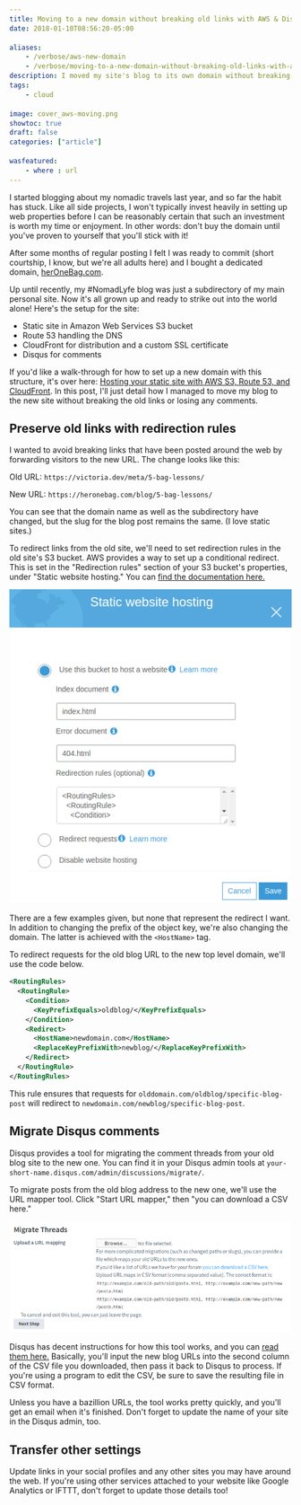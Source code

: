 ```yaml
---
title: Moving to a new domain without breaking old links with AWS & Disqus
date: 2018-01-10T08:56:20-05:00

aliases:
    - /verbose/aws-new-domain
    - /verbose/moving-to-a-new-domain-without-breaking-old-links-with-aws-disqus
description: I moved my site's blog to its own domain without breaking old links or losing comments. Here's how.
tags:
    - cloud
    
image: cover_aws-moving.png
showtoc: true
draft: false
categories: ["article"]

wasfeatured:
    - where : url
---
```


I started blogging about my nomadic travels last year, and so far the habit has stuck. Like all side projects, I won't typically invest heavily in setting up web properties before I can be reasonably certain that such an investment is worth my time or enjoyment. In other words: don't buy the domain until you've proven to yourself that you'll stick with it!

After some months of regular posting I felt I was ready to commit (short courtship, I know, but we're all adults here) and I bought a dedicated domain, [herOneBag.com](https://heronebag.com).

Up until recently, my #NomadLyfe blog was just a subdirectory of my main personal site. Now it's all grown up and ready to strike out into the world alone! Here's the setup for the site:

* Static site in Amazon Web Services S3 bucket
* Route 53 handling the DNS
* CloudFront for distribution and a custom SSL certificate
* Disqus for comments

If you'd like a walk-through for how to set up a new domain with this structure, it's over here: [Hosting your static site with AWS S3, Route 53, and CloudFront](https://victoria.dev/verbose/aws-static-site/). In this post, I'll just detail how I managed to move my blog to the new site without breaking the old links or losing any comments.

## Preserve old links with redirection rules

I wanted to avoid breaking links that have been posted around the web by forwarding visitors to the new URL. The change looks like this:

Old URL: `https://victoria.dev/meta/5-bag-lessons/`

New URL: `https://heronebag.com/blog/5-bag-lessons/`

You can see that the domain name as well as the subdirectory have changed, but the slug for the blog post remains the same. (I love static sites.)

To redirect links from the old site, we'll need to set redirection rules in the old site's S3 bucket. AWS provides a way to set up a conditional redirect. This is set in the "Redirection rules" section of your S3 bucket's properties, under "Static website hosting." You can [find the documentation here.](https://docs.aws.amazon.com/AmazonS3/latest/dev/how-to-page-redirect.html#advanced-conditional-redirects)

![Redirection rules placement](aws-redirect.png#screenshot)

There are a few examples given, but none that represent the redirect I want. In addition to changing the prefix of the object key, we're also changing the domain. The latter is achieved with the `<HostName>` tag.

To redirect requests for the old blog URL to the new top level domain, we'll use the code below.

```xml
<RoutingRules>
  <RoutingRule>
    <Condition>
      <KeyPrefixEquals>oldblog/</KeyPrefixEquals>
    </Condition>
    <Redirect>
      <HostName>newdomain.com</HostName>
      <ReplaceKeyPrefixWith>newblog/</ReplaceKeyPrefixWith>
    </Redirect>
  </RoutingRule>
</RoutingRules>
```

This rule ensures that requests for `olddomain.com/oldblog/specific-blog-post` will redirect to `newdomain.com/newblog/specific-blog-post`.

## Migrate Disqus comments

Disqus provides a tool for migrating the comment threads from your old blog site to the new one. You can find it in your Disqus admin tools at `your-short-name.disqus.com/admin/discussions/migrate/`.

To migrate posts from the old blog address to the new one, we'll use the URL mapper tool. Click "Start URL mapper," then "you can download a CSV here."

![URL mapping for Disqus.](aws-disqus.png#screenshot)

Disqus has decent instructions for how this tool works, and you can [read them here.](https://help.disqus.com/customer/en/portal/articles/912757-url-mapper) Basically, you'll input the new blog URLs into the second column of the CSV file you downloaded, then pass it back to Disqus to process. If you're using a program to edit the CSV, be sure to save the resulting file in CSV format.

Unless you have a bazillion URLs, the tool works pretty quickly, and you'll get an email when it's finished. Don't forget to update the name of your site in the Disqus admin, too.

## Transfer other settings

Update links in your social profiles and any other sites you may have around the web. If you're using other services attached to your website like Google Analytics or IFTTT, don't forget to update those details too!
